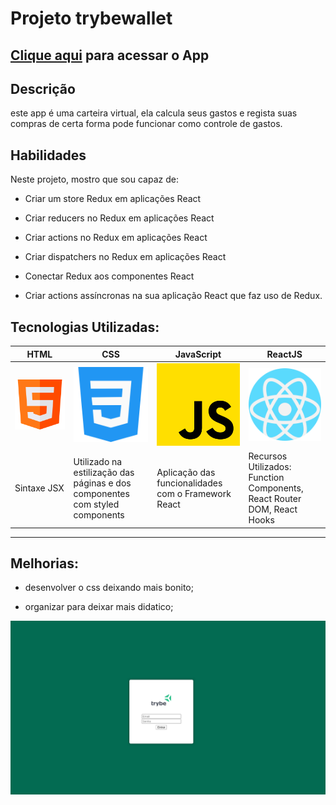 # Projeto trybewallet

## [Clique aqui](https://trybewallet-steel.vercel.app/carteira) para acessar o App

## Descrição
este app é uma carteira virtual, ela calcula seus gastos e regista suas compras de certa forma pode funcionar como controle de gastos.

## Habilidades
Neste projeto, mostro que sou capaz de:

  * Criar um store Redux em aplicações React

  * Criar reducers no Redux em aplicações React

  * Criar actions no Redux em aplicações React

  * Criar dispatchers no Redux em aplicações React

  * Conectar Redux aos componentes React

  * Criar actions assíncronas na sua aplicação React que faz uso de Redux.

## Tecnologias Utilizadas:
|HTML|CSS|JavaScript|ReactJS|
|-|-|-|-|
|![icon](./public/icons/html.png)|![icon](./public/icons/css-3.png)|![icon](./public//icons/js.png)|![icon](./public/icons/react.png)|
|Sintaxe JSX|Utilizado na estilização das páginas e dos componentes com styled components|Aplicação das funcionalidades com o Framework React|Recursos Utilizados: Function Components, React Router DOM, React Hooks|
___

## Melhorias:

- desenvolver o css deixando mais bonito;

- organizar para deixar mais didatico;

![print](./public/icons/p.png)